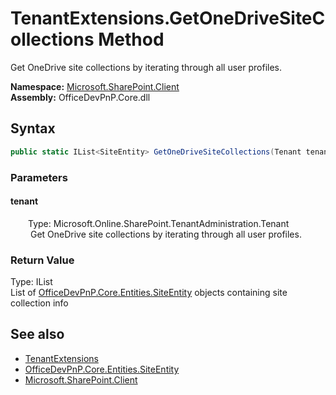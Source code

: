 # TenantExtensions.GetOneDriveSiteCollections Method  
 Get OneDrive site collections by iterating through all user profiles.   

**Namespace:** [Microsoft.SharePoint.Client](Microsoft.SharePoint.Client.md)  
**Assembly:** OfficeDevPnP.Core.dll  
## Syntax
```C#
public static IList<SiteEntity> GetOneDriveSiteCollections(Tenant tenant)
```
### Parameters
#### tenant  
&emsp;&emsp;Type: Microsoft.Online.SharePoint.TenantAdministration.Tenant  
&emsp;&emsp; Get OneDrive site collections by iterating through all user profiles.   

  

### Return Value
Type: IList<SiteEntity>  
List of  [OfficeDevPnP.Core.Entities.SiteEntity](OfficeDevPnP.Core.Entities.SiteEntity.md)  objects containing site collection info  


## See also
- [TenantExtensions](Microsoft.SharePoint.Client.TenantExtensions.md) 
- [OfficeDevPnP.Core.Entities.SiteEntity](OfficeDevPnP.Core.Entities.SiteEntity.md)
- [Microsoft.SharePoint.Client](Microsoft.SharePoint.Client.md) 
